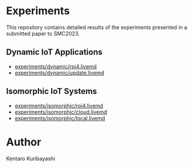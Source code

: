 # Experiments

This repository contains detailed results of the experiments presented in a submitted paper to SMC2023.

## Dynamic IoT Applications

* [experiments/dynamic/rpi4.livemd](experiments/dynamic/rpi4.livemd)
* [experiments/dynamic/update.livemd](experiments/dynamic/update.livemd)

## Isomorphic IoT Systems

* [experiments/isomorphic/rpi4.livemd](experiments/isomorphic/rpi4.livemd)
* [experiments/isomorphic/cloud.livemd](experiments/isomorphic/cloud.livemd)
* [experiments/isomorphic/local.livemd](experiments/isomorphic/local.livemd)

# Author

Kentaro Kuribayashi
